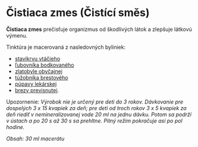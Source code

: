 Čistiaca zmes (Čistící směs)
============================

**Čistiaca zmes** prečisťuje organizmus od škodlivých látok a zlepšuje látkovú
výmenu.

Tinktúra je macerovaná z nasledovných byliniek:

* [stavikrvu vtáčieho](/sip/bylinky/stavikrv-vtaci)
* [ľubovníka bodkovaného](/sip/bylinky/lubovnik-bodkovany)
* [zlatobyle obyčajnej](/sip/bylinky/zlatobyl-obycajna)
* [túžobníka brestového](/sip/bylinky/tuzobnik-brestovy)
* [púpavy lekárskej](/sip/bylinky/pupava-lekarska)
* [brezy previsnutej](/sip/bylinky/breza-previsnuta).

Upozornenie: *Výrobok nie je určený pre deti do 3 rokov. Dávkovanie pre
dospelých 3 x 15 kvapiek za deň; pre deti od troch rokov 3 x 5 kvapiek za deň
riediť v nemineralizovanej vode 20 ml na jednu dávku. Potom sa podrží v ústach a
po 20 s až 30 s sa prehltne. Pitný režim pokračuje asi po pol hodine.*

*Obsah: 30 ml macerátu*

